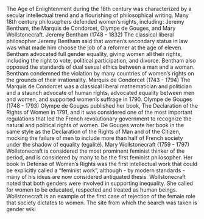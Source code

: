 The Age of Enlightenment during the 18th century was characterized by a secular intellectual trend and a flourishing of philosophical writing. Many 18th century philosophers defended 
women’s rights, including: Jeremy Bentham, the Marquis de Condorcet, Olympe de Gouges, and Mary Wollstonecraft. Jeremy Bentham (1748 - 1832) The classical liberal philosopher Jeremy
 Bentham said that women’s secondary status in law was what made him choose the job of a reformer at the age of eleven. Bentham advocated full gender equality, giving women all their 
rights, including the right to vote, political participation, and divorce. Bentham also opposed the standards of dual sexual ethics between a man and a woman. Bentham condemned the 
violation by many countries of women’s rights on the grounds of their irrationality.
Marquis de Condorcet (1743 - 1794) The Marquis de Condorcet was a classical liberal mathematician and politician and a staunch advocate of human rights, advocated equality between men
 and women, and supported women’s suffrage in 1790.
Olympe de Gouges (1748 - 1793) Olympe de Gouges published her book, The Declaration of the Rights of Women in 1791, and it was considered one of the most important regulations that
 led the French revolutionary government to recognize the natural and political rights of women. De Gouges wrote her book in the same style as the Declaration of the Rights of Man 
and of the Citizen, mocking the failure of men to include more than half of French society under the shadow of equality (egalité).
Mary Wollstonecraft (1759 - 1797) Wollstonecraft is considered the most prominent feminist thinker of the period, and is considered by many to be the first feminist philosopher.
 Her book In Defense of Women’s Rights was the first intellectual work that could be explicitly called a “feminist work”, although - by modern standards - many of his ideas are now
 considered antiquated thesis. Wollstonecraft noted that both genders were involved in supporting inequality. She called for women to be educated, respected and treated as human beings.
 Wollstonecraft is an example of the first case of rejection of the female role that society dictates to women. The site from which the search was taken is gender wiki